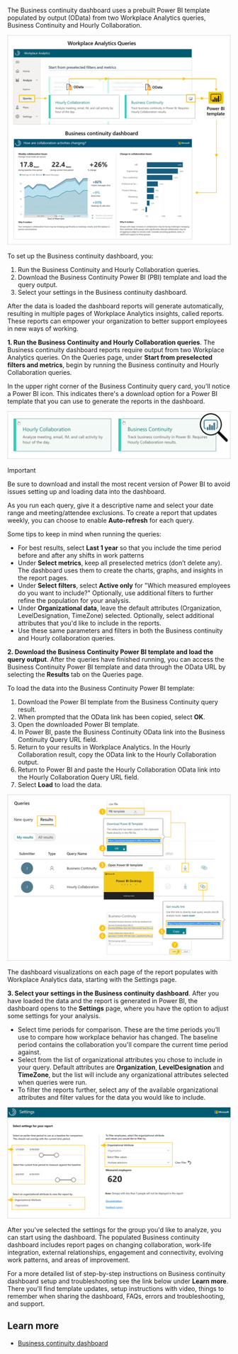 The Business continuity dashboard uses a prebuilt Power BI template populated by output (OData) from two Workplace Analytics queries, Business Continuity and Hourly Collaboration.

![Business Continuity and Hourly Collaboration queries](../media/business-continuity-collaboration-queries.png)

To set up the Business continuity dashboard, you:

1. Run the Business Continuity and Hourly Collaboration queries.
2. Download the Business Continuity Power BI (PBI) template and load the query output.
3. Select your settings in the Business continuity dashboard.

After the data is loaded the dashboard reports will generate automatically, resulting in multiple pages of Workplace Analytics insights, called reports. These reports can empower your organization to better support employees in new ways of working.

**1. Run the Business Continuity and Hourly Collaboration queries**. The Business continuity dashboard reports require output from two Workplace Analytics queries. On the Queries page, under **Start from preselected filters and metrics**, begin by running the Business continuity and Hourly Collaboration queries.

In the upper right corner of the Business Continuity query card, you'll notice a Power BI icon. This indicates there's a download option for a Power BI template that you can use to generate the reports in the dashboard.

![Query panes](../media/query-panes.png)

> [!IMPORTANT]
>
> Be sure to download and install the most recent version of Power BI to avoid issues setting up and loading data into the dashboard.
>

As you run each query, give it a descriptive name and select your date range and meeting/attendee exclusions. To create a report that updates weekly, you can choose to enable **Auto-refresh** for each query.

Some tips to keep in mind when running the queries:

- For best results, select **Last 1 year** so that you include the time period before and after any shifts in work patterns
- Under **Select metrics**, keep all preselected metrics (don’t delete any). The dashboard uses them to create the charts, graphs, and insights in the report pages.
- Under **Select filters**, select **Active only** for "Which measured employees do you want to include?" Optionally, use additional filters to further refine the population for your analysis.
- Under **Organizational data**, leave the default attributes (Organization, LevelDesignation, TimeZone) selected. Optionally, select additional attributes that you'd like to include in the reports.
- Use these same parameters and filters in both the Business continuity and Hourly collaboration queries.

**2. Download the Business Continuity Power BI template and load the query output**. After the queries have finished running, you can access the Business Continuity Power BI template and data through the OData URL by selecting the **Results** tab on the Queries page.

To load the data into the Business Continuity Power BI template:

1. Download the Power BI template from the Business Continuity query result.
2. When prompted that the OData link has been copied, select **OK**.
3. Open the downloaded Power BI template.
4. In Power BI, paste the Business Continuity OData link into the Business Continuity Query URL field.
5. Return to your results in Workplace Analytics. In the Hourly Collaboration result, copy the OData link to the Hourly Collaboration output.
6. Return to Power BI and paste the Hourly Collaboration OData link into the Hourly Collaboration Query URL field.
7. Select **Load** to load the data.

![Load data into the template procedure](../media/load-data-template.png)

The dashboard visualizations on each page of the report populates with Workplace Analytics data, starting with the Settings page.

**3. Select your settings in the Business continuity dashboard**. After you have loaded the data and the report is generated in Power BI, the dashboard opens to the **Settings** page, where you have the option to adjust some settings for your analysis.

- Select time periods for comparison. These are the time periods you’ll use to compare how workplace behavior has changed. The baseline period contains the collaboration you'll compare the current time period against.
- Select from the list of organizational attributes you chose to include in your query. Default attributes are **Organization**, **LevelDesignation** and **TimeZone**, but the list will include any organizational attributes selected when queries were run.
- To filter the reports further, select any of the available organizational attributes and filter values for the data you would like to include.

![Settings options](../media/options-settings.png)

After you've selected the settings for the group you'd like to analyze, you can start using the dashboard. The populated Business continuity dashboard includes report pages on changing collaboration, work-life integration, external relationships, engagement and connectivity, evolving work patterns, and areas of improvement.

For a more detailed list of step-by-step instructions on Business continuity dashboard setup and troubleshooting see the link below under **Learn more**. There you'll find template updates, setup instructions with video, things to remember when sharing the dashboard, FAQs, errors and troubleshooting, and support.

## Learn more

- [Business continuity dashboard](/Workplace-Analytics/tutorials/power-bi-bc?azure-portal=true)
